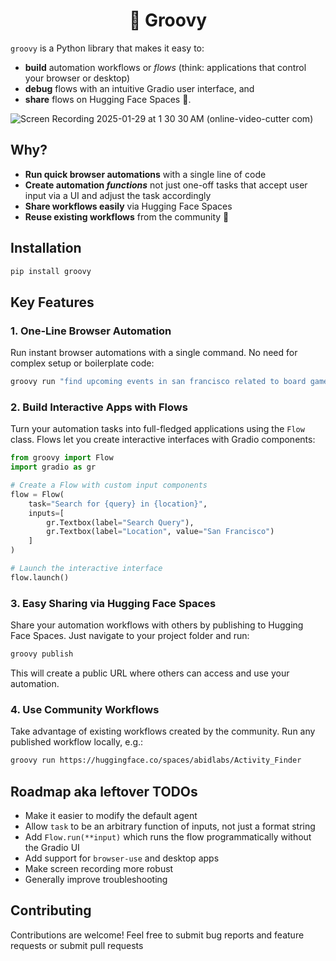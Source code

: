 <h1 align="center">🕺 Groovy</h1>

`groovy` is a Python library that makes it easy to:

* **build** automation workflows or _flows_ (think: applications that control your browser or desktop)
* **debug** flows with an intuitive Gradio user interface, and 
* **share** flows on Hugging Face Spaces 🤗.

![Screen Recording 2025-01-29 at 1 30 30 AM (online-video-cutter com)](https://github.com/user-attachments/assets/6cb171cd-9a8a-41e2-927c-badf694595d4)

 
## Why?

- **Run quick browser automations** with a single line of code
- **Create automation _functions_** not just one-off tasks that accept user input via a UI and adjust the task accordingly
- **Share workflows easily** via Hugging Face Spaces
- **Reuse existing workflows** from the community 🤗

## Installation

```bash
pip install groovy
```

## Key Features

### 1. One-Line Browser Automation

Run instant browser automations with a single command. No need for complex setup or boilerplate code:

```python
groovy run "find upcoming events in san francisco related to board games"
```

### 2. Build Interactive Apps with Flows

Turn your automation tasks into full-fledged applications using the `Flow` class. Flows let you create interactive interfaces with Gradio components:

```python
from groovy import Flow
import gradio as gr

# Create a Flow with custom input components
flow = Flow(
    task="Search for {query} in {location}",
    inputs=[
        gr.Textbox(label="Search Query"),
        gr.Textbox(label="Location", value="San Francisco")
    ]
)

# Launch the interactive interface
flow.launch()
```

### 3. Easy Sharing via Hugging Face Spaces

Share your automation workflows with others by publishing to Hugging Face Spaces. Just navigate to your project folder and run:

```bash
groovy publish
```

This will create a public URL where others can access and use your automation.

### 4. Use Community Workflows

Take advantage of existing workflows created by the community. Run any published workflow locally, e.g.:

```bash
groovy run https://huggingface.co/spaces/abidlabs/Activity_Finder
```


## Roadmap aka leftover TODOs


* Make it easier to modify the default agent
* Allow `task` to be an arbitrary function of inputs, not just a format string
* Add `Flow.run(**input)` which runs the flow programmatically without the Gradio UI
* Add support for `browser-use` and desktop apps
* Make screen recording more robust
* Generally improve troubleshooting

## Contributing

Contributions are welcome! Feel free to submit bug reports and feature requests or submit pull requests

